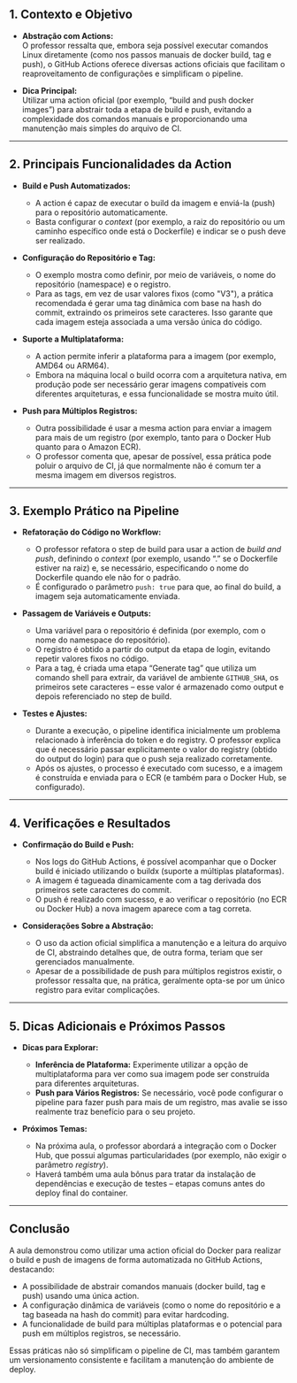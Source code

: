 ## 1. Contexto e Objetivo

- **Abstração com Actions:**  
  O professor ressalta que, embora seja possível executar comandos Linux diretamente (como nos passos manuais de docker build, tag e push), o GitHub Actions oferece diversas actions oficiais que facilitam o reaproveitamento de configurações e simplificam o pipeline.

- **Dica Principal:**  
  Utilizar uma action oficial (por exemplo, “build and push docker images”) para abstrair toda a etapa de build e push, evitando a complexidade dos comandos manuais e proporcionando uma manutenção mais simples do arquivo de CI.

---

## 2. Principais Funcionalidades da Action

- **Build e Push Automatizados:**  
  - A action é capaz de executar o build da imagem e enviá-la (push) para o repositório automaticamente.  
  - Basta configurar o _context_ (por exemplo, a raiz do repositório ou um caminho específico onde está o Dockerfile) e indicar se o push deve ser realizado.

- **Configuração do Repositório e Tag:**  
  - O exemplo mostra como definir, por meio de variáveis, o nome do repositório (namespace) e o registro.  
  - Para as tags, em vez de usar valores fixos (como "V3"), a prática recomendada é gerar uma tag dinâmica com base na hash do commit, extraindo os primeiros sete caracteres. Isso garante que cada imagem esteja associada a uma versão única do código.

- **Suporte a Multiplataforma:**  
  - A action permite inferir a plataforma para a imagem (por exemplo, AMD64 ou ARM64).  
  - Embora na máquina local o build ocorra com a arquitetura nativa, em produção pode ser necessário gerar imagens compatíveis com diferentes arquiteturas, e essa funcionalidade se mostra muito útil.

- **Push para Múltiplos Registros:**  
  - Outra possibilidade é usar a mesma action para enviar a imagem para mais de um registro (por exemplo, tanto para o Docker Hub quanto para o Amazon ECR).  
  - O professor comenta que, apesar de possível, essa prática pode poluir o arquivo de CI, já que normalmente não é comum ter a mesma imagem em diversos registros.

---

## 3. Exemplo Prático na Pipeline

- **Refatoração do Código no Workflow:**  
  - O professor refatora o step de build para usar a action de _build and push_, definindo o _context_ (por exemplo, usando “.” se o Dockerfile estiver na raiz) e, se necessário, especificando o nome do Dockerfile quando ele não for o padrão.
  - É configurado o parâmetro `push: true` para que, ao final do build, a imagem seja automaticamente enviada.

- **Passagem de Variáveis e Outputs:**  
  - Uma variável para o repositório é definida (por exemplo, com o nome do namespace do repositório).
  - O registro é obtido a partir do output da etapa de login, evitando repetir valores fixos no código.
  - Para a tag, é criada uma etapa “Generate tag” que utiliza um comando shell para extrair, da variável de ambiente `GITHUB_SHA`, os primeiros sete caracteres – esse valor é armazenado como output e depois referenciado no step de build.

- **Testes e Ajustes:**  
  - Durante a execução, o pipeline identifica inicialmente um problema relacionado à inferência do token e do registry. O professor explica que é necessário passar explicitamente o valor do registry (obtido do output do login) para que o push seja realizado corretamente.
  - Após os ajustes, o processo é executado com sucesso, e a imagem é construída e enviada para o ECR (e também para o Docker Hub, se configurado).

---

## 4. Verificações e Resultados

- **Confirmação do Build e Push:**  
  - Nos logs do GitHub Actions, é possível acompanhar que o Docker build é iniciado utilizando o buildx (suporte a múltiplas plataformas).
  - A imagem é tagueada dinamicamente com a tag derivada dos primeiros sete caracteres do commit.
  - O push é realizado com sucesso, e ao verificar o repositório (no ECR ou Docker Hub) a nova imagem aparece com a tag correta.

- **Considerações Sobre a Abstração:**  
  - O uso da action oficial simplifica a manutenção e a leitura do arquivo de CI, abstraindo detalhes que, de outra forma, teriam que ser gerenciados manualmente.
  - Apesar de a possibilidade de push para múltiplos registros existir, o professor ressalta que, na prática, geralmente opta-se por um único registro para evitar complicações.

---

## 5. Dicas Adicionais e Próximos Passos

- **Dicas para Explorar:**  
  - **Inferência de Plataforma:** Experimente utilizar a opção de multiplataforma para ver como sua imagem pode ser construída para diferentes arquiteturas.
  - **Push para Vários Registros:** Se necessário, você pode configurar o pipeline para fazer push para mais de um registro, mas avalie se isso realmente traz benefício para o seu projeto.

- **Próximos Temas:**  
  - Na próxima aula, o professor abordará a integração com o Docker Hub, que possui algumas particularidades (por exemplo, não exigir o parâmetro _registry_).
  - Haverá também uma aula bônus para tratar da instalação de dependências e execução de testes – etapas comuns antes do deploy final do container.

---

## Conclusão

A aula demonstrou como utilizar uma action oficial do Docker para realizar o build e push de imagens de forma automatizada no GitHub Actions, destacando:
- A possibilidade de abstrair comandos manuais (docker build, tag e push) usando uma única action.
- A configuração dinâmica de variáveis (como o nome do repositório e a tag baseada na hash do commit) para evitar hardcoding.
- A funcionalidade de build para múltiplas plataformas e o potencial para push em múltiplos registros, se necessário.

Essas práticas não só simplificam o pipeline de CI, mas também garantem um versionamento consistente e facilitam a manutenção do ambiente de deploy.